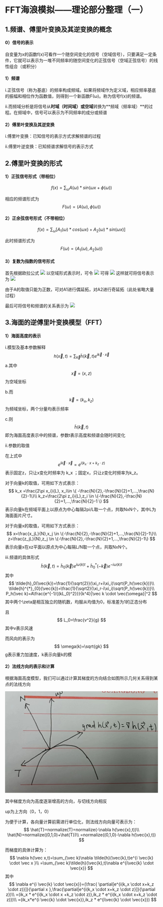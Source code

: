 # FFT海浪模拟——理论部分整理（一）

## 1.频谱、傅里叶变换及其逆变换的概念

#### 0）信号的表示

自变量为x的函数f(x)可看作一个随空间变化的信号（空域信号），只要满足一定条件，它就可以表示为一堆不同频率的随空间变化的正弦信号（空域正弦信号）的线性组合（或积分）

#### 1）频谱

i.正弦信号（称为基底）的频率构成频域。如果将频域作为定义域，相应频率基底的振幅和相位作为函数值，则得到一个新函数F(ω)。称为信号f(x)的频谱。

ii.而频域分析是将信号从**时域（时间域）**或**空域**转换为**频域（频率域）**的过程。在频域中，信号可以表示为不同频率的成分或频谱

#### 2）傅里叶变换及其逆变换

i.傅里叶变换：已知信号的表示方式求解频谱的过程

ii.傅里叶逆变换：已知频谱求解信号的表示方式

## 2.傅里叶变换的形式

#### 1）正弦信号形式（带相位）

$$
f(x)=\sum_{\omega}A(\omega) * sin(\omega x+\phi(\omega))
$$

相应的频谱形式为
$$
F(\omega)=(A(\omega),\phi(\omega))
$$

#### 2）正余弦信号形式（不带相位）

$$
f(x)=\sum_{\omega}[A_1(\omega)*cos(\omega x)+A_2(\omega)*sin(\omega x)]
$$

此时频谱形式为
$$
F(\omega)=(A_1(\omega),A_2(\omega))
$$

#### 3）复数为指数的信号形式

首先根据欧拉公式
<img src="http://latex.codecogs.com/gif.latex?
e^{i\theta}=cos(\theta)+isin(\theta)"/>
以空域形式表示时，可令
<img src="http://latex.codecogs.com/gif.latex?
\theta=\omega x"/>
可得
<img src="http://latex.codecogs.com/gif.latex?
cos(\omega x)=\frac{e^{i\omega x}+e^{-i\omega x}}{2}\\
sin(\omega x)=\frac{e^{i\omega x}-e^{-i\omega x}}{2i}
"/>
这样就可将信号表示为
<img src="http://latex.codecogs.com/gif.latex?
f(x)=A_1(0)+\sum_{\omega (\omega>0)}\frac{A_1(\omega)-iA_2(\omega)}{2}e^{i\omega x}+\sum_{\omega(\omega>0)}\frac{A_1(\omega)+iA_2(\omega)}{2}e^{-i \omega x}"/> 

由于A的取值只能为正数，可对A1进行偶延拓，对A2进行奇延拓（此处省略大量过程）

最后可将信号和频谱的关系表示为
<img src="http://latex.codecogs.com/gif.latex?
f(x)=\sum_\omega F(\omega)e^{i\omega x}"/>

## 3.海面的逆傅里叶变换模型（FFT）

#### 1）海面高度的表示

i.模型及基本参数解释
$$
h(\vec{x},t)=\sum_{\vec{k}}\tilde{h}(\vec{k},t)e^{i\vec{k} \cdot \vec{x}}
$$
a.其中
$$
\vec{x}=(x,z)
$$
为空域坐标

b.而
$$
\vec{k}=(k_x,k_z)
$$
为频域坐标，两个分量均表示频率

c.则
$$
\tilde{h}(\vec{k},t)
$$
即为海面高度表示中的频谱，参数t表示高度和频谱会随时间变化

ii.参数的取值

在上式中
$$
e^{i\vec{k} \cdot \vec{x}}=e^{i(k_x\cdot x+k_z\cdot z)}
$$
表示固定z，只让x变化时频率为 k_x ；固定x，只让z变化时频率为k_z。

对于向量k的取值，可用如下方式表示：
$$
k_x =\frac{2\pi x_i}{L}, x_i\in \{ -\frac{N}{2},-\frac{N}{2}+1,...,\frac{N}{2}-1\}\\
k_z=\frac{2\pi z_i}{L},z_i \in \{-\frac{N}{2},-\frac{N}{2}+1,...,\frac{N}{2}-1 \}
$$
表示向量k在频域平面上以原点为中心每隔2pi/L取一个点，共取NxN个，其中L为海面面片尺寸。

对于向量x的取值，可用如下方式表示：
$$
x=\frac{x_jL}{N},x_j \in \{-\frac{N}{2},-\frac{N}{2}+1,...,\frac{N}{2}-1\}\\
z=\frac{z_jL}{N},z_j \in \{-\frac{N}{2},-\frac{N}{2}+1,...,\frac{N}{2}-1\}
$$
表示向量x在xz平面以原点为中心每隔L/N取一个点，共取NxN个。

iii.频谱的具体形式
$$
\tilde{h}(\vec{k},t)=\tilde{h}_0(\vec{k})e^{i\omega (k) t}+\tilde{h}^{*}_{0}(-\vec{k})e^{-i\omega (k) t}
$$
其中
$$
\tilde{h}_0(\vec{k})=\frac{1}{\sqrt{2}}(\xi_r+i\xi_i)\sqrt{P_h(\vec{k})}\\
\tilde{h}^{*}_{0}(\vec{k})=\frac{1}{\sqrt2}(\xi_r-i\xi_i)\sqrt{P_h(\vec{k})}\\
P_h(\vec k)=A\frac{e^{-1/{(kL_0)^2}}}{k^4}|\vec k \cdot \vec{\omega}|^2
$$
其中两个\zeta是相互独立的随机数，均服从均值为0，标准差为1的正态分布

且
$$
L_0=\frac{v^2}{g}
$$
其中v表示风速



而风向的表示为
$$
\omega(k)=\sqrt{gk}
$$
g表示重力加速度，k表示向量k的模

#### 2）法线方向的表示和计算

根据海面高度模型，我们可以通过计算其梯度的方向结合如图所示几何关系得到某点的法线方向

![image-text](https://github.com/GatsbyChenJk/SummerGraphicLearning/blob/main/%E7%AC%94%E8%AE%B0/images/NomalDir.png)

其中梯度方向为高度逐渐增高的方向，与切线方向相反

up为上方向（0，1，0）

为便于计算，各向量计算前需进行单位化，则法线方向向量可表示为：
$$
\hat{T}=normalize(T)=normalize(-\nabla h(\vec{x},t))\\
\hat{N}=normalize((0,1,0)+\hat{T})\\
=normalize((0,1,0)-\nabla h(\vec{x},t))
$$


而梯度的具体计算为：
$$
\nabla h(\vec x,t)=\sum_{\vec k}\nabla \tilde{h}(\vec{k},t)e^{i \vec{k} \cdot \vec x }\\
=\sum_{\vec k}\tilde{h}(\vec{k},t)\nabla e^{i\vec{k} \cdot \vec{x}}
$$
其中
$$
\nabla e^{i \vec{k} \cdot \vec{x}}=(\frac{ \partial[e^{i(k_x \cdot x+k_z \cdot z)}]}{\partial x },\frac{\partial[e^{i(k_x \cdot x+k_z \cdot z}]}{\partial z})\\
=(ik_x * e^{i(k_x \cdot x +k_z \cdot z)},ik_z * e^{i(k_x \cdot x+k_z \cdot z)})\\
=(ik_x*e^{i \vec{k} \cdot \vec{x}},ik_z * e^{i\vec{k} \cdot \vec{x}})
$$
